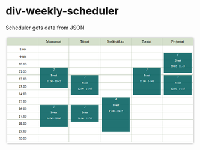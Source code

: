 # div-weekly-scheduler

Scheduler gets data from JSON



![ScreenShot](https://raw.githubusercontent.com/marklaatikainen/div-weekly-scheduler/master/sc.png)
